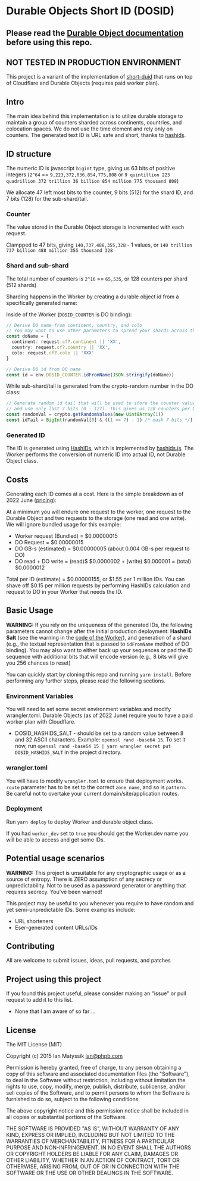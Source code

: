 # Durable Objects Short ID (DOSID)

## Please read the [Durable Object documentation](https://developers.cloudflare.com/workers/learning/using-durable-objects) before using this repo.

## NOT TESTED IN PRODUCTION ENVIRONMENT

This project is a variant of the implementation of [short-duid](https://github.com/phpb-com/short-duid-js) that runs on top of Cloudflare and Durable Objects (requires paid worker plan).

## Intro

The main idea behind this implementation is to utilize durable storage to maintain a group of counters sharded across continents, countries, and colocation spaces. We do not use the time element and rely only on counters. The generated text ID is URL safe and short, thanks to [hashids](https://hashids.org/).

## ID structure

The numeric ID is javascript `bigint` type, giving us 63 bits of positive integers (`2^64` == `9,223,372,036,854,775,808` or `9 quintillion 223 quadrillion 372 trillion 36 billion 854 million 775 thousand 808`)

We allocate 47 left most bits to the counter, 9 bits (512) for the shard ID, and 7 bits (128) for the sub-shard/tail.

### Counter

The value stored in the Durable Object storage is incremented with each request.

Clampped to 47 bits, giving `140,737,488,355,328` - 1 values, or `140 trillion 737 billion 488 million 355 thousand 328`

### Shard and sub-shard

The total number of counters is `2^16` == `65,535`, or 128 counters per shard (512 shards)

Sharding happens in the Worker by creating a durable object id from a specifically generated name:

Inside of the Worker (`DOSID_COUNTER` is DO binding):

```typescript
// Derive DO name from continent, country, and colo
// You may want to use other parameters to spread your shards across the globe
const doName = {
  continent: request.cf?.continent || 'XX',
  country: request.cf?.country || 'XX',
  colo: request.cf?.colo || 'XXX'
}

// Derive DO id from DO name
const id = env.DOSID_COUNTER.idFromName(JSON.stringify(doName))
```

While sub-shard/tail is generated from the crypto-random number in the DO class:

```typescript
// Generate random id tail that will be used to store the counter value,
// and use only last 7 bits (0 - 127). This gives us 128 counters per DO shard
const randomVal = crypto.getRandomValues(new Uint8Array(1))
const idTail = BigInt(randomVal[0] & ((1 << 7) - 1) /* mask 7 bits */)
```

### Generated ID

The ID is generated using [HashIDs](https://hashids.org/), which is implemented by [hashids.js](https://github.com/niieani/hashids.js). The Worker performs the conversion of numeric ID into actual ID, not Durable Object class.

## Costs

Generating each ID comes at a cost. Here is the simple breakdown as of 2022 June ([pricing](https://developers.cloudflare.com/workers/platform/pricing)):

At a minimum you will endure one request to the worker, one request to the Durable Object and two requests to the storage (one read and one write). We will ignore bundled usage for this example:

- Worker request (Bundled) = $0.00000015
- DO Request = $0.00000015
- DO GB-s (estimated) = $0.00000005 (about 0.004 GB-s per request to DO)
- DO read + DO write = (read)$ $0.0000002 + (write) $0.000001 = (total) $0.0000012

Total per ID (estimate) = $0.00000155, or $1.55 per 1 million IDs. You can shave off $0.15 per million requests by performing HashIDs calculation and request to DO in your Worker that needs the ID.

## Basic Usage

**WARNING:** If you rely on the uniqueness of the generated IDs, the following parameters cannot change after the initial production deployment: **HashIDs Salt** (see the warning in the [code of the Worker](src/index.ts)), and generation of a shard (e.g., the textual representation that is passed to `idFromName` method of DO binding). You may also want to either back up your sequences or pad the ID sequence with additional bits that will encode version (e.g., 8 bits will give you 256 chances to reset)

You can quickly start by cloning this repo and running `yarn install`. Before performing any further steps, please read the following sections.

### Environment Variables

You will need to set some secret environment variables and modify wrangler.toml. Durable Objects (as of 2022 June) require you to have a paid worker plan with Cloudflare.

- DOSID_HASHIDS_SALT - should be set to a random value between 8 and 32 ASCII characters. Example: `openssl rand -base64 15`. To set it now, run `openssl rand -base64 15 | yarn wrangler secret put DOSID_HASHIDS_SALT` in the project directory.

### wrangler.toml

You will have to modify `wrangler.toml` to ensure that deployment works. `route` parameter has to be set to the correct `zone_name`, and so is `pattern`. Be careful not to overtake your current domain/site/application routes.

### Deployment

Run `yarn deploy` to deploy Worker and durable object class.

If you had `worker_dev` set to `true` you should get the Worker.dev name you will be able to access and get some IDs.

## Potential usage scenarios

**WARNING:** This project is unsuitable for any cryptographic usage or as a source of entropy. There is ZERO assumption of any secrecy or unpredictability. Not to be used as a password generator or anything that requires secrecy. You've been warned!

This project may be useful to you whenever you require to have random and yet semi-unpredictable IDs. Some examples include:

- URL shorteners
- Eser-generated content URLs/IDs

## Contributing

All are welcome to submit issues, ideas, pull requests, and patches

## Project using this project

If you found this project useful, please consider making an "issue" or pull request to add it to this list.

- None that I am aware of so far ...

## License

The MIT License (MIT)

Copyright (c) 2015 Ian Matyssik <ian@phpb.com>

Permission is hereby granted, free of charge, to any person obtaining a copy of
this software and associated documentation files (the "Software"), to deal in
the Software without restriction, including without limitation the rights to
use, copy, modify, merge, publish, distribute, sublicense, and/or sell copies of
the Software, and to permit persons to whom the Software is furnished to do so,
subject to the following conditions:

The above copyright notice and this permission notice shall be included in all
copies or substantial portions of the Software.

THE SOFTWARE IS PROVIDED "AS IS", WITHOUT WARRANTY OF ANY KIND, EXPRESS OR
IMPLIED, INCLUDING BUT NOT LIMITED TO THE WARRANTIES OF MERCHANTABILITY, FITNESS
FOR A PARTICULAR PURPOSE AND NON-INFRINGEMENT. IN NO EVENT SHALL THE AUTHORS OR
COPYRIGHT HOLDERS BE LIABLE FOR ANY CLAIM, DAMAGES OR OTHER LIABILITY, WHETHER
IN AN ACTION OF CONTRACT, TORT OR OTHERWISE, ARISING FROM, OUT OF OR IN
CONNECTION WITH THE SOFTWARE OR THE USE OR OTHER DEALINGS IN THE SOFTWARE.
